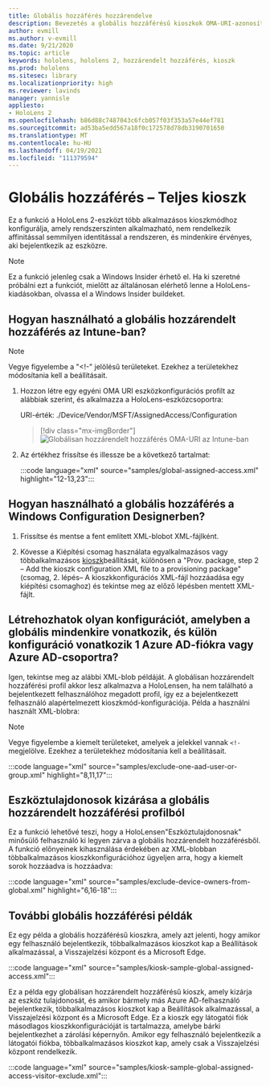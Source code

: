 ```yaml
---
title: Globális hozzáférés hozzárendelve
description: Bevezetés a globális hozzáférésű kioszkok OMA-URI-azonosítójának Intune-nal és Windows-konfigurációtervezővel való használatához.
author: evmill
ms.author: v-evmill
ms.date: 9/21/2020
ms.topic: article
keywords: hololens, hololens 2, hozzárendelt hozzáférés, kioszk
ms.prod: hololens
ms.sitesec: library
ms.localizationpriority: high
ms.reviewer: lavinds
manager: yannisle
appliesto:
- HoloLens 2
ms.openlocfilehash: b86d88c7487043c6fcb057f03f353a57e44ef781
ms.sourcegitcommit: ad53ba5edd567a18f0c172578d78db3190701650
ms.translationtype: MT
ms.contentlocale: hu-HU
ms.lasthandoff: 04/19/2021
ms.locfileid: "111379594"
---
```

# <a name="global-assigned-access--kiosk"></a>Globális hozzáférés – Teljes kioszk

Ez a funkció a HoloLens 2-eszközt több alkalmazásos kioszkmódhoz konfigurálja, amely rendszerszinten alkalmazható, nem rendelkezik affinitással semmilyen identitással a rendszeren, és mindenkire érvényes, aki bejelentkezik az eszközre.

> [!NOTE]
> Ez a funkció jelenleg csak a Windows Insider érhető el. Ha ki szeretné próbálni ezt a funkciót, mielőtt az általánosan elérhető [](hololens-insider.md) lenne a HoloLens-kiadásokban, olvassa el a Windows Insider buildeket.

## <a name="how-to-use-global-assigned-access-in-intune"></a>Hogyan használható a globális hozzárendelt hozzáférés az Intune-ban?

> [!NOTE]
> Vegye figyelembe a "<!-" jelölésű területeket. Ezekhez a területekhez módosítania kell a beállításait.

1. Hozzon létre egy egyéni OMA URI eszközkonfigurációs profilt az alábbiak szerint, és alkalmazza a HoloLens-eszközcsoportra:

    URI-érték: ./Device/Vendor/MSFT/AssignedAccess/Configuration

    > [!div class="mx-imgBorder"]
    > ![Globálisan hozzárendelt hozzáférés OMA-URI az Intune-ban](images/global-assigned-access-omauri.png)

2. Az értékhez frissítse és illessze be a következő tartalmat:

    :::code language="xml" source="samples/global-assigned-access.xml" highlight="12-13,23":::

## <a name="how-to-use-global-assigned-access-in-windows-configuration-designer"></a>Hogyan használható a globális hozzáférés a Windows Configuration Designerben?

1. Frissítse és mentse a fent említett XML-blobot XML-fájlként. 

2. Kövesse a Kiépítési csomag használata egyalkalmazásos vagy többalkalmazásos [kioszk](https://docs.microsoft.com/hololens/hololens-kiosk#use-a-provisioning-package-to-set-up-a-single-app-or-multi-app-kiosk)beállítását, különösen a "Prov. package, step 2 – Add the kioszk configuration XML file to a provisioning package" (csomag, 2. lépés– A kioszkkonfigurációs XML-fájl hozzáadása egy kiépítési csomaghoz) és tekintse meg az előző lépésben mentett XML-fájlt.

## <a name="can-i-create-a-configuration-where-global-applies-to-everyone-and-separate-configuration-applies-to-1-azure-ad-account-or-azure-ad-group"></a>Létrehozhatok olyan konfigurációt, amelyben a globális mindenkire vonatkozik, és külön konfiguráció vonatkozik 1 Azure AD-fiókra vagy Azure AD-csoportra? 

Igen, tekintse meg az alábbi XML-blob példáját. A globálisan hozzárendelt hozzáférési profil akkor lesz alkalmazva a HoloLensen, ha nem található a bejelentkezett felhasználóhoz megadott profil, így ez a bejelentkezett felhasználó alapértelmezett kioszkmód-konfigurációja.
Példa a használni használt XML-blobra:

> [!NOTE]
> Vegye figyelembe a kiemelt területeket, amelyek a jelekkel vannak `<!-` megjelölve. Ezekhez a területekhez módosítania kell a beállításait.

 :::code language="xml" source="samples/exclude-one-aad-user-or-group.xml" highlight="8,11,17":::

## <a name="excluding-deviceowners-from-global-assigned-access-profile"></a>Eszköztulajdonosok kizárása a globális hozzárendelt hozzáférési profilból

Ez a funkció lehetővé teszi, hogy a HoloLensen[](security-adminless-os.md)"Eszköztulajdonosnak" minősülő felhasználó ki legyen zárva a globális hozzárendelt hozzáférésből. A funkció előnyeinek kihasználása érdekében az XML-blobban többalkalmazásos kioszkkonfigurációhoz ügyeljen arra, hogy a kiemelt sorok hozzáadva is hozzáadva:

 :::code language="xml" source="samples/exclude-device-owners-from-global.xml" highlight="6,16-18":::

## <a name="additional-global-assigned-access-examples"></a>További globális hozzáférési példák

Ez egy példa a globális hozzáférésű kioszkra, amely azt jelenti, hogy amikor egy felhasználó bejelentkezik, többalkalmazásos kioszkot kap a Beállítások alkalmazással, a Visszajelzési központ és a Microsoft Edge.

:::code language="xml" source="samples/kiosk-sample-global-assigned-access.xml":::

Ez a példa egy globálisan hozzárendelt hozzáférésű kioszk, amely kizárja az eszköz tulajdonosát, és amikor bármely más Azure AD-felhasználó bejelentkezik, többalkalmazásos kioszkot kap a Beállítások alkalmazással, a Visszajelzési központ és a Microsoft Edge. Ez a kioszk egy látogatói fiók másodlagos kioszkkonfigurációját is tartalmazza, amelybe bárki bejelentkezhet a zárolási képernyőn. Amikor egy felhasználó bejelentkezik a látogatói fiókba, többalkalmazásos kioszkot kap, amely csak a Visszajelzési központ rendelkezik.

:::code language="xml" source="samples/kiosk-sample-global-assigned-access-visitor-exclude.xml":::
